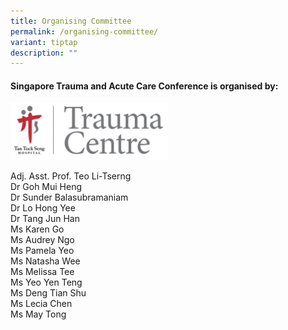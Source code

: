 ```yaml
---
title: Organising Committee
permalink: /organising-committee/
variant: tiptap
description: ""
---
```

<h4>Singapore Trauma and Acute Care Conference is organised by:</h4>
<div class="isomer-image-wrapper">
<img style="width: 50%;" height="auto" width="100%" alt="" src="/images/Organising Committee/TTSH_Trauma_Centre_Logo_Sept2023.png">
</div>
<p></p>
<div class="isomer-card-grid">
<div class="isomer-card">
<div class="isomer-card-body">
<div class="isomer-card-title">Adj. Asst. Prof. Teo Li-Tserng</div>
</div>
</div>
<div class="isomer-card">
<div class="isomer-card-body">
<div class="isomer-card-title">Dr Goh Mui Heng</div>
</div>
</div>
<div class="isomer-card">
<div class="isomer-card-body">
<div class="isomer-card-title">Dr Sunder Balasubramaniam</div>
</div>
</div>
<div class="isomer-card">
<div class="isomer-card-body">
<div class="isomer-card-title">Dr Lo Hong Yee</div>
</div>
</div>
<div class="isomer-card">
<div class="isomer-card-body">
<div class="isomer-card-title">Dr Tang Jun Han</div>
</div>
</div>
<div class="isomer-card">
<div class="isomer-card-body">
<div class="isomer-card-title">Ms Karen Go</div>
</div>
</div>
<div class="isomer-card">
<div class="isomer-card-body">
<div class="isomer-card-title">Ms Audrey Ngo</div>
</div>
</div>
<div class="isomer-card">
<div class="isomer-card-body">
<div class="isomer-card-title">Ms Pamela Yeo</div>
</div>
</div>
<div class="isomer-card">
<div class="isomer-card-body">
<div class="isomer-card-title">Ms Natasha Wee</div>
</div>
</div>
<div class="isomer-card">
<div class="isomer-card-body">
<div class="isomer-card-title">Ms Melissa Tee</div>
</div>
</div>
<div class="isomer-card">
<div class="isomer-card-body">
<div class="isomer-card-title">Ms Yeo Yen Teng</div>
</div>
</div>
<div class="isomer-card">
<div class="isomer-card-body">
<div class="isomer-card-title">Ms Deng Tian Shu</div>
</div>
</div>
<div class="isomer-card">
<div class="isomer-card-body">
<div class="isomer-card-title">Ms Lecia Chen</div>
</div>
</div>
<div class="isomer-card">
<div class="isomer-card-body">
<div class="isomer-card-title">Ms May Tong</div>
</div>
</div>
</div>
<p></p>